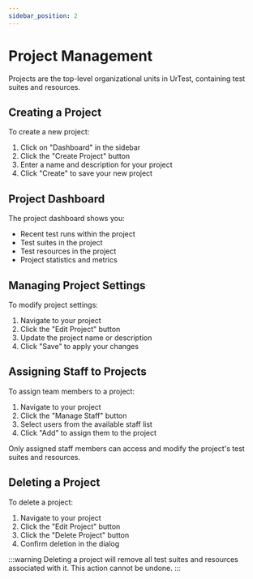 ```yaml
---
sidebar_position: 2
---
```


# Project Management

Projects are the top-level organizational units in UrTest, containing test suites and resources.

## Creating a Project

To create a new project:

1. Click on "Dashboard" in the sidebar
2. Click the "Create Project" button
3. Enter a name and description for your project
4. Click "Create" to save your new project

## Project Dashboard

The project dashboard shows you:

- Recent test runs within the project
- Test suites in the project
- Test resources in the project
- Project statistics and metrics

## Managing Project Settings

To modify project settings:

1. Navigate to your project
2. Click the "Edit Project" button
3. Update the project name or description
4. Click "Save" to apply your changes

## Assigning Staff to Projects

To assign team members to a project:

1. Navigate to your project
2. Click the "Manage Staff" button
3. Select users from the available staff list
4. Click "Add" to assign them to the project

Only assigned staff members can access and modify the project's test suites and resources.

## Deleting a Project

To delete a project:

1. Navigate to your project
2. Click the "Edit Project" button
3. Click the "Delete Project" button
4. Confirm deletion in the dialog

:::warning
Deleting a project will remove all test suites and resources associated with it. This action cannot be undone.
:::
